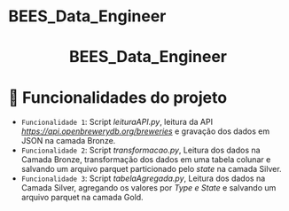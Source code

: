 # BEES_Data_Engineer
<h1 align="center"> BEES_Data_Engineer </h1>

# :hammer: Funcionalidades do projeto

- `Funcionalidade 1`: Script *leituraAPI.py*, leitura da API *https://api.openbrewerydb.org/breweries* e gravação dos dados em JSON na camada Bronze.
- `Funcionalidade 2`: Script *transformacao.py*, Leitura dos dados na Camada Bronze, transformação dos dados em uma tabela colunar e salvando um arquivo parquet particionado pelo *state* na camada Silver.
- `Funcionalidade 3`: Script *tabelaAgregada.py*, Leitura dos dados na Camada Silver, agregando os valores por *Type e State* e salvando um arquivo parquet na camada Gold.